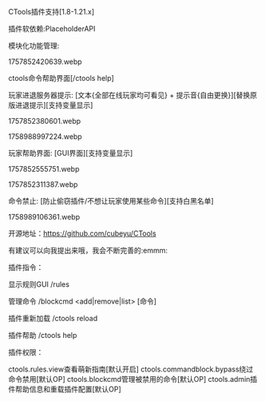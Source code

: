 CTools插件支持[1.8-1.21.x]

插件软依赖:PlaceholderAPI

模块化功能管理:

1757852420639.webp



ctools命令帮助界面[/ctools help]





玩家进退服务器提示: [文本{全部在线玩家均可看见} + 提示音{自由更换}][替换原版进退提示][支持变量显示]

1757852380601.webp

1758988997224.webp



玩家帮助界面: [GUI界面][支持变量显示]

1757852555751.webp

1757852311387.webp



命令禁止: [防止偷窃插件/不想让玩家使用某些命令][支持白黑名单]

1758989106361.webp



开源地址：https://github.com/cubeyu/CTools

有建议可以向我提出来哦，我会不断完善的:emmm:



插件指令：

显示规则GUI /rules

管理命令 /blockcmd <add|remove|list> [命令]

插件重新加载 /ctools reload

插件帮助 /ctools help



插件权限：

ctools.rules.view查看萌新指南[默认开启]
ctools.commandblock.bypass绕过命令禁用[默认OP]
ctools.blockcmd管理被禁用的命令[默认OP]
ctools.admin插件帮助信息和重载插件配置[默认OP]
